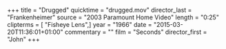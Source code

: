 +++
title = "Drugged"
quicktime = "drugged.mov"
director_last = "Frankenheimer"
source = "2003 Paramount Home Video"
length = "0:25"
clipterms = [ "Fisheye Lens",]
year = "1966"
date = "2015-03-20T11:36:01+01:00"
commentary = ""
film = "Seconds"
director_first = "John"
+++
